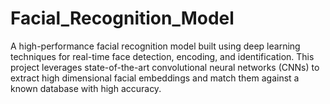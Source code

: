 # Facial_Recognition_Model
A high-performance facial recognition model built using deep learning techniques for real-time face detection, encoding, and identification. This project leverages state-of-the-art convolutional neural networks (CNNs) to extract high dimensional facial embeddings and match them against a known database with high accuracy.
